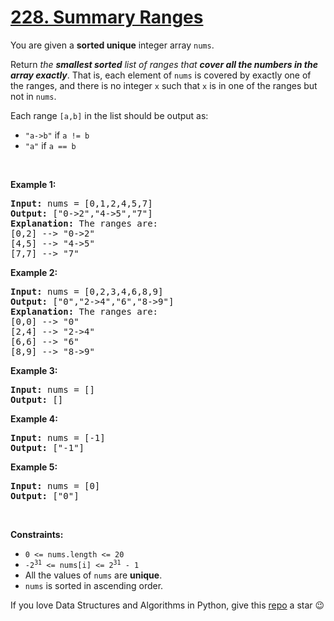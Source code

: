 # [228. Summary Ranges][title]

<p>You are given a <strong>sorted unique</strong> integer array <code>nums</code>.</p>
<p>Return <em>the <strong>smallest sorted</strong> list of ranges that <strong>cover all the numbers in the array exactly</strong></em>. That is, each element of <code>nums</code> is covered by exactly one of the ranges, and there is no integer <code>x</code> such that <code>x</code> is in one of the ranges but not in <code>nums</code>.</p>
<p>Each range <code>[a,b]</code> in the list should be output as:</p>
<ul>
<li><code>"a-&gt;b"</code> if <code>a != b</code></li>
<li><code>"a"</code> if <code>a == b</code></li>
</ul>
<p> </p>
<p><strong>Example 1:</strong></p>
<pre><strong>Input:</strong> nums = [0,1,2,4,5,7]
<strong>Output:</strong> ["0-&gt;2","4-&gt;5","7"]
<strong>Explanation:</strong> The ranges are:
[0,2] --&gt; "0-&gt;2"
[4,5] --&gt; "4-&gt;5"
[7,7] --&gt; "7"
</pre>
<p><strong>Example 2:</strong></p>
<pre><strong>Input:</strong> nums = [0,2,3,4,6,8,9]
<strong>Output:</strong> ["0","2-&gt;4","6","8-&gt;9"]
<strong>Explanation:</strong> The ranges are:
[0,0] --&gt; "0"
[2,4] --&gt; "2-&gt;4"
[6,6] --&gt; "6"
[8,9] --&gt; "8-&gt;9"
</pre>
<p><strong>Example 3:</strong></p>
<pre><strong>Input:</strong> nums = []
<strong>Output:</strong> []
</pre>
<p><strong>Example 4:</strong></p>
<pre><strong>Input:</strong> nums = [-1]
<strong>Output:</strong> ["-1"]
</pre>
<p><strong>Example 5:</strong></p>
<pre><strong>Input:</strong> nums = [0]
<strong>Output:</strong> ["0"]
</pre>
<p> </p>
<p><strong>Constraints:</strong></p>
<ul>
<li><code>0 &lt;= nums.length &lt;= 20</code></li>
<li><code>-2<sup>31</sup> &lt;= nums[i] &lt;= 2<sup>31</sup> - 1</code></li>
<li>All the values of <code>nums</code> are <strong>unique</strong>.</li>
<li><code>nums</code> is sorted in ascending order.</li>
</ul>


If you love Data Structures and Algorithms in Python, give this [repo][me] a star :wink:

[title]: https://leetcode.com/problems/summary-ranges
[me]: https://github.com/bumblebee211196/awesome-python-leetcode